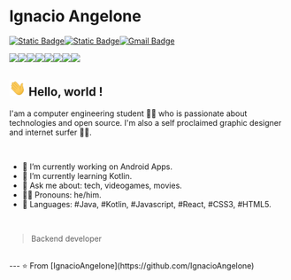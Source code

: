 # Ignacio Angelone
[![Static Badge](https://img.shields.io/badge/-a?style=for-the-badge&logo=x&logoColor=white&label=%40LHARZE%20&labelColor=black&color=black&link=https%3A%2F%2Ftwitter.com%2FCugucyfdhddtx)](https://twitter.com/Cugucyfdhddtx)[![Static Badge](https://img.shields.io/badge/-a?style=for-the-badge&logo=linkedin&logoColor=white&label=%40IGNACIO%20ANGELONE&labelColor=%230e76a8&color=%230e76a8&link=https%3A%2F%2Ftwitter.com%2FCugucyfdhddtx)](https://linkedin.com/in/IgnacioAngelone)[![Gmail Badge](https://img.shields.io/badge/-iangel.oned@gmail.com-c14438?style=for-the-badge&logo=Gmail&logoColor=white&link=mailto:kraghav123@gmail.com)](mailto:iangel.oned@gmail.com)

<img src="https://media.giphy.com/media/bJ4TVNYNUympPgcpem/giphy.gif" width="101px" /><img src="https://media.giphy.com/media/bJ4TVNYNUympPgcpem/giphy.gif" width="101px" /><img src="https://media.giphy.com/media/bJ4TVNYNUympPgcpem/giphy.gif" width="101px" /><img src="https://media.giphy.com/media/bJ4TVNYNUympPgcpem/giphy.gif" width="101px" /><img src="https://media.giphy.com/media/bJ4TVNYNUympPgcpem/giphy.gif" width="101px" /><img src="https://media.giphy.com/media/bJ4TVNYNUympPgcpem/giphy.gif" width="101px" /><img src="https://media.giphy.com/media/bJ4TVNYNUympPgcpem/giphy.gif" width="101px" /><img src="https://media.giphy.com/media/bJ4TVNYNUympPgcpem/giphy.gif" width="101px" />

## <img src="https://raw.githubusercontent.com/ABSphreak/ABSphreak/master/gifs/Hi.gif" width="30px" /> Hello, world !
I'am a computer engineering student 👨‍💻 who is passionate about technologies and open source. I'm also a self proclaimed graphic designer and internet surfer 🏄‍♂️. 

<br>

- 🔭 I’m currently working on Android Apps.
- 🌱 I’m currently learning Kotlin.
- 💬 Ask me about: tech, videogames, movies.
- 🧒🏽 Pronouns: he/him.
- 🚀 Languages: #Java, #Kotlin, #Javascript, #React, #CSS3, #HTML5.

<br>

> Backend developer


<br>
---
⭐️ From [IgnacioAngelone](https://github.com/IgnacioAngelone)
